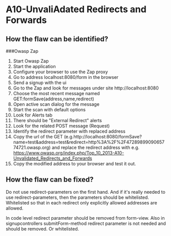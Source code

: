 # A10-UnvaliAdated Redirects and Forwards

## How the flaw can be identified?

###Owasp Zap
1. Start Owasp Zap
2. Start the application
3. Configure your browser to use the Zap proxy
4. Go to address localhost:8080/form in the browser
5. Send a signup with the ui
6. Go to the Zap and look for messages under site http://localhost:8080
7. Choose the most recent message named GET:formSave(address,name,redirect)
8. Open active scan dialog for the message
9. Start the scan with default options
10. Look for Alerts tab
11. There should be "External Redirect" alerts
12. Look for the related POST message (Request)
13. Identify the redirect parameter with replaced address
14. Copy the url of the GET (e.g.http://localhost:8080/formSave?name=test&address=test&redirect=http%3A%2F%2F4728989909065774721.owasp.org) and replace the redirect address with e.g. https://www.owasp.org/index.php/Top_10_2013-A10-Unvalidated_Redirects_and_Forwards
15. Copy the modified address to your browser and test it out.

## How the flaw can be fixed?
Do not use redirect-parameters on the first hand. And if it's really needed to use redirect-parameters, then the parameters should be whitelisted. Whitelisted so that in each redirect only explicitly allowed addresses are allowed.

In code level redirect parameter should be removed from form-view. Also in signupcontrollers submitForm-method redirect parameter is not needed and should be removed. Or whitelisted.